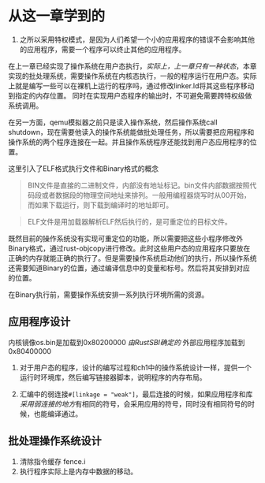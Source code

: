 # 从这一章学到的
1. 之所以采用特权模式，是因为人们希望一个小的应用程序的错误不会影响其他的应用程序，需要一个程序可以终止其他的应用程序。

在上一章已经实现了操作系统在用户态执行，*实际上，上一章只有一种状态*，本章实现的批处理系统，需要操作系统在内核态执行，一般的程序运行在用户态。实际上就是编写一些可以在裸机上运行的程序吗，通过修改linker.ld将其这些程序移动到指定的内存位置。
同时在实现用户态程序的输出时，不可避免需要跨特权级做系统调用。

在另一方面，qemu模拟器之前只是读入操作系统，然后操作系统call shutdown，现在需要他读入的操作系统能做批处理任务，所以需要把应用程序和操作系统的两个程序连接在一起。并且操作系统程序还能找到用户态应用程序的位置。

这里引入了ELF格式执行文件和Binary格式的概念
> BIN文件是直接的二进制文件，内部没有地址标记。bin文件内部数据按照代码段或者数据段的物理空间地址来排列。一般用编程器烧写时从00开始，而如果下载运行，则下载到编译时的地址即可。


> ELF文件是用加载器解析ELF然后执行的，是可重定位的目标文件。

既然目前的操作系统没有实现可重定位的功能，所以需要把这些小程序修改外Binary格式，通过rust-objcopy进行修改。此时这些用户态的应用程序只要放在正确的内存就能正确的执行了。但是需要操作系统启动他们的执行，所以操作系统还需要知道Binary的位置，通过编译信息中的变量和标号。然后将其安排到对应的位置。

在Binary执行前，需要操作系统安排一系列执行环境所需的资源。

## 应用程序设计

内核镜像os.bin是加载到0x80200000 *由RustSBI确定的*
外部应用程序加载到0x80400000
1. 对于用户态的程序，设计的编写过程和ch1中的操作系统设计一样，提供一个运行时环境库，然后编写链接器脚本，说明程序的内存布局。

2. 汇编中的弱连接`#[linkage = "weak"]`，最后连接的时候，如果应用程序和库*采用弱连接的地方*有相同的符号，会采用应用的符号，同时没有相同符号的时候，也能编译通过。

## 批处理操作系统设计
1. 清除指令缓存 fence.i
2. 执行程序实际上是内存中数据的移动。
